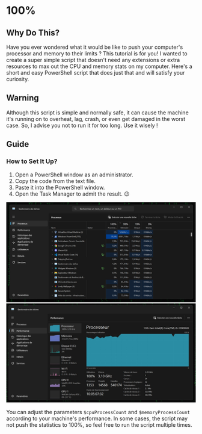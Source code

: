 # 100%

## Why Do This?

Have you ever wondered what it would be like to push your computer's processor and memory to their limits ?
This tutorial is for you! I wanted to create a super simple script that doesn't need any extensions or extra resources to max out the CPU and memory stats on my computer.
Here's a short and easy PowerShell script that does just that and will satisfy your curiosity.

## Warning

Although this script is simple and normally safe, it can cause the machine it's running on to overheat, lag, crash, or even get damaged in the worst case.
So, I advise you not to run it for too long. Use it wisely !

## Guide

### How to Set It Up?

1. Open a PowerShell window as an administrator.
2. Copy the code from the text file.
3. Paste it into the PowerShell window.
4. Open the Task Manager to admit the result. 😉

![Screenshot 1](https://github.com/ValDV/one-hundred-percent/blob/main/Images/screenshot1.jpg)
![Screenshot 2](https://github.com/ValDV/one-hundred-percent/blob/main/Images/screenshot2.jpg)

You can adjust the parameters `$cpuProcessCount` and `$memoryProcessCount` according to your machine's performance.
In some cases, the script may not push the statistics to 100%, so feel free to run the script multiple times.